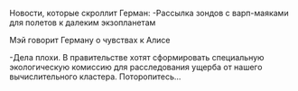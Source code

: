 
Новости, которые скроллит Герман:
-Рассылка зондов с варп-маяками для полетов к далеким экзопланетам

Мэй говорит Герману о чувствах к Алисе

-Дела плохи. В правительстве хотят сформировать специальную экологическую комиссию для расследования ущерба от нашего вычислительного кластера. Поторопитесь...